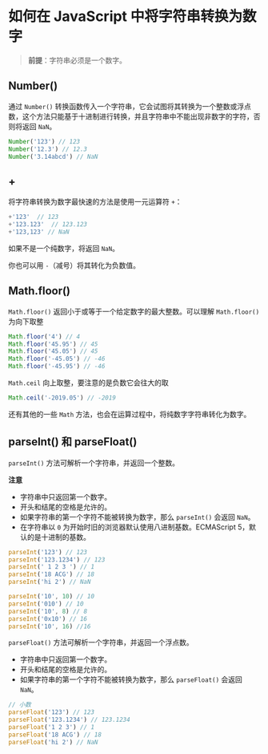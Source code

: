 # 如何在 JavaScript 中将字符串转换为数字

>**前提**：字符串必须是一个数字。

## Number()

通过 `Number()` 转换函数传入一个字符串，它会试图将其转换为一个整数或浮点数，这个方法只能基于十进制进行转换，并且字符串中不能出现非数字的字符，否则将返回 `NaN`。

```js
Number('123') // 123
Number('12.3') // 12.3
Number('3.14abcd') // NaN
```

## +

将字符串转换为数字最快速的方法是使用一元运算符 `+`：

```js
+'123'  // 123
+'123.123'  // 123.123
+'123,123' // NaN
```

如果不是一个纯数字，将返回 `NaN`。

你也可以用 `-`（减号）将其转化为负数值。

## Math.floor()

`Math.floor()` 返回小于或等于一个给定数字的最大整数。可以理解 `Math.floor()` 为向下取整

```js
Math.floor('4') // 4
Math.floor('45.95') // 45
Math.floor('45.05') // 45
Math.floor('-45.05') // -46
Math.floor('-45.95') // -46
```

`Math.ceil` 向上取整，要注意的是负数它会往大的取

```js
Math.ceil('-2019.05') // -2019
```

还有其他的一些 `Math` 方法，也会在运算过程中，将纯数字字符串转化为数字。

## parseInt() 和 parseFloat()

`parseInt()` 方法可解析一个字符串，并返回一个整数。

**注意**

- 字符串中只返回第一个数字。
- 开头和结尾的空格是允许的。
- 如果字符串的第一个字符不能被转换为数字，那么 `parseInt()` 会返回 `NaN`。
- 在字符串以 `0` 为开始时旧的浏览器默认使用八进制基数。ECMAScript 5，默认的是十进制的基数。

```js
parseInt('123') // 123
parseInt('123.1234') // 123
parseInt(' 1 2 3 ') // 1
parseInt('18 ACG') // 18
parseInt('hi 2') // NaN

parseInt('10', 10) // 10
parseInt('010') // 10
parseInt('10', 8) // 8
parseInt('0x10') // 16
parseInt('10', 16) //16
```

`parseFloat()` 方法可解析一个字符串，并返回一个浮点数。

- 字符串中只返回第一个数字。
- 开头和结尾的空格是允许的。
- 如果字符串的第一个字符不能被转换为数字，那么 `parseFloat()` 会返回 `NaN`。

```js
// 小数
parseFloat('123') // 123
parseFloat('123.1234') // 123.1234
parseFloat('1 2 3') // 1
parseFloat('18 ACG') // 18
parseFloat('hi 2') // NaN
```
